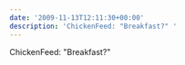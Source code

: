 ```yaml
---
date: '2009-11-13T12:11:30+00:00'
description: 'ChickenFeed: "Breakfast?" '
---
```

ChickenFeed: "Breakfast?" 
